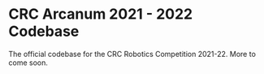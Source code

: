 # CRC Arcanum 2021 - 2022 Codebase
The official codebase for the CRC Robotics Competition 2021-22. 
More to come soon.


